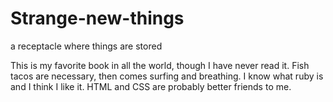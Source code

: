 # Strange-new-things
a receptacle where things are stored




This is my favorite book in all the world, though I have never read it.
Fish tacos are necessary, then comes surfing and breathing.
I know what ruby is and I think I like it. HTML and CSS are probably better friends to me.
